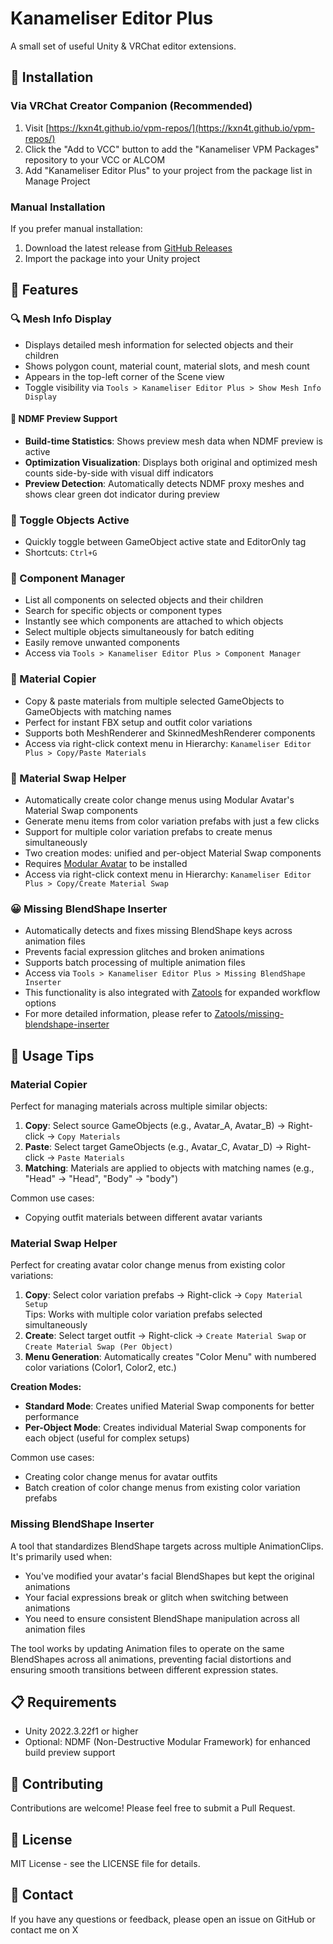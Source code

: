 # Kanameliser Editor Plus

A small set of useful Unity & VRChat editor extensions.

## 🚩 Installation

### Via VRChat Creator Companion (Recommended)

1. Visit [https://kxn4t.github.io/vpm-repos/](https://kxn4t.github.io/vpm-repos/)
2. Click the "Add to VCC" button to add the "Kanameliser VPM Packages" repository to your VCC or ALCOM
3. Add "Kanameliser Editor Plus" to your project from the package list in Manage Project

### Manual Installation

If you prefer manual installation:

1. Download the latest release from [GitHub Releases](https://github.com/kxn4t/kanameliser-editor-plus/releases)
2. Import the package into your Unity project

## 📌 Features

### 🔍 Mesh Info Display

- Displays detailed mesh information for selected objects and their children
- Shows polygon count, material count, material slots, and mesh count
- Appears in the top-left corner of the Scene view
- Toggle visibility via `Tools > Kanameliser Editor Plus > Show Mesh Info Display`

#### 🔮 NDMF Preview Support

- **Build-time Statistics**: Shows preview mesh data when NDMF preview is active
- **Optimization Visualization**: Displays both original and optimized mesh counts side-by-side with visual diff indicators
- **Preview Detection**: Automatically detects NDMF proxy meshes and shows clear green dot indicator during preview

### 🔄 Toggle Objects Active

- Quickly toggle between GameObject active state and EditorOnly tag
- Shortcuts: `Ctrl+G`

### 🧩 Component Manager

- List all components on selected objects and their children
- Search for specific objects or component types
- Instantly see which components are attached to which objects
- Select multiple objects simultaneously for batch editing
- Easily remove unwanted components
- Access via `Tools > Kanameliser Editor Plus > Component Manager`

### 🎨 Material Copier

- Copy & paste materials from multiple selected GameObjects to GameObjects with matching names
- Perfect for instant FBX setup and outfit color variations
- Supports both MeshRenderer and SkinnedMeshRenderer components
- Access via right-click context menu in Hierarchy: `Kanameliser Editor Plus > Copy/Paste Materials`

### 🔄 Material Swap Helper

- Automatically create color change menus using Modular Avatar's Material Swap components
- Generate menu items from color variation prefabs with just a few clicks
- Support for multiple color variation prefabs to create menus simultaneously
- Two creation modes: unified and per-object Material Swap components
- Requires [Modular Avatar](https://modular-avatar.nadena.dev/) to be installed
- Access via right-click context menu in Hierarchy: `Kanameliser Editor Plus > Copy/Create Material Swap`

### 😀 Missing BlendShape Inserter

- Automatically detects and fixes missing BlendShape keys across animation files
- Prevents facial expression glitches and broken animations
- Supports batch processing of multiple animation files
- Access via `Tools > Kanameliser Editor Plus > Missing BlendShape Inserter`
- This functionality is also integrated with [Zatools](https://zatools.kb10uy.dev/) for expanded workflow options
- For more detailed information, please refer to [Zatools/missing-blendshape-inserter](https://zatools.kb10uy.dev/editor-extension/missing-blendshape-inserter/)

## 🔧 Usage Tips

### Material Copier

Perfect for managing materials across multiple similar objects:

1. **Copy**: Select source GameObjects (e.g., Avatar_A, Avatar_B) → Right-click → `Copy Materials`
2. **Paste**: Select target GameObjects (e.g., Avatar_C, Avatar_D) → Right-click → `Paste Materials`
3. **Matching**: Materials are applied to objects with matching names (e.g., "Head" → "Head", "Body" → "body")

Common use cases:
- Copying outfit materials between different avatar variants

### Material Swap Helper

Perfect for creating avatar color change menus from existing color variations:

1. **Copy**: Select color variation prefabs → Right-click → `Copy Material Setup`  
   Tips: Works with multiple color variation prefabs selected simultaneously
2. **Create**: Select target outfit → Right-click → `Create Material Swap` or `Create Material Swap (Per Object)`
3. **Menu Generation**: Automatically creates "Color Menu" with numbered color variations (Color1, Color2, etc.)

**Creation Modes:**
- **Standard Mode**: Creates unified Material Swap components for better performance
- **Per-Object Mode**: Creates individual Material Swap components for each object (useful for complex setups)

Common use cases:
- Creating color change menus for avatar outfits
- Batch creation of color change menus from existing color variation prefabs

### Missing BlendShape Inserter

A tool that standardizes BlendShape targets across multiple AnimationClips. It's primarily used when:

- You've modified your avatar's facial BlendShapes but kept the original animations
- Your facial expressions break or glitch when switching between animations
- You need to ensure consistent BlendShape manipulation across all animation files

The tool works by updating Animation files to operate on the same BlendShapes across all animations, preventing facial distortions and ensuring smooth transitions between different expression states.

## 📋 Requirements

- Unity 2022.3.22f1 or higher
- Optional: NDMF (Non-Destructive Modular Framework) for enhanced build preview support

## 🤝 Contributing

Contributions are welcome! Please feel free to submit a Pull Request.

## 📄 License

MIT License - see the LICENSE file for details.

## 👋 Contact

If you have any questions or feedback, please open an issue on GitHub or contact me on X
